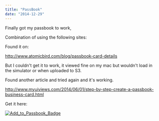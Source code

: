 ```yaml
---
title: "PassBook"
date: "2014-12-29"
---
```


Finally got my passbook to work,

Combination of using the following sites:

Found it on:

http://www.atomicbird.com/blog/passbook-card-details

But I couldn't get it to work, it viewed fine on my mac but wouldn't load in the simulator or when uploaded to S3.

Found another article and tried again and it's working.

http://www.myuiviews.com/2014/06/01/step-by-step-create-a-passbook-business-card.html

Get it here:

[![Add_to_Passbook_Badge](https://alexhedley.files.wordpress.com/2014/12/add_to_passbook_badge.png?w=300)](https://s3-eu-west-1.amazonaws.com/alexhedley/AlexHedley.pkpass "Passbook")

